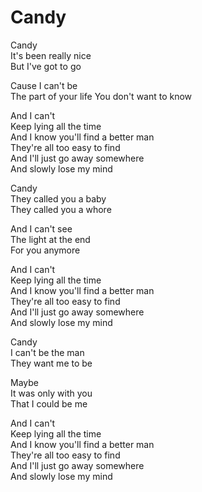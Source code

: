 # Candy  

Candy  
It's been really nice  
But I've got to go  

Cause I can't be  
The part of your life
You don't want to know  

And I can't  
Keep lying all the time  
And I know you'll find a better man  
They're all too easy to find  
And I'll just go away somewhere  
And slowly lose my mind  

Candy  
They called you a baby  
They called you a whore  

And I can't see  
The light at the end  
For you anymore  

And I can't  
Keep lying all the time  
And I know you'll find a better man  
They're all too easy to find  
And I'll just go away somewhere  
And slowly lose my mind  

Candy  
I can't be the man  
They want me to be  

Maybe  
It was only with you  
That I could be me  

And I can't  
Keep lying all the time  
And I know you'll find a better man  
They're all too easy to find  
And I'll just go away somewhere  
And slowly lose my mind  

